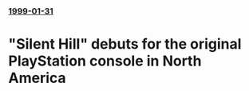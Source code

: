 ### [1999-01-31](/news/1999/01/31/index.md)

#  "Silent Hill" debuts for the original PlayStation console in North America



